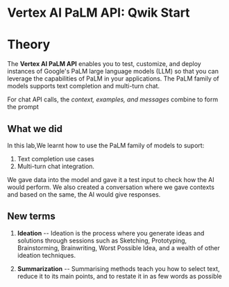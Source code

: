 # Vertex AI PaLM API: Qwik Start

# Theory

The **Vertex AI PaLM API** enables you to test, customize, and deploy instances of Google's PaLM large language models (LLM) so that you can leverage the capabilities of PaLM in your applications. The PaLM family of models supports text completion and multi-turn chat.

For chat API calls, the *context, examples, and messages* combine to form the prompt

## What we did

In this lab,We learnt how to use the PaLM family of models to suport:

1. Text completion use cases
2. Multi-turn chat integration. 

We gave data into the model and gave it a test input to check how the AI would perform. We also created a conversation where we gave contexts and based on the same, the AI would give responses.

## New terms 

1. **Ideation** -- Ideation is the process where you generate ideas and solutions through sessions such as Sketching, Prototyping, Brainstorming, Brainwriting, Worst Possible Idea, and a wealth of other ideation techniques.

2. **Summarization** -- 
Summarising methods teach you how to select text, reduce it to its main points, and to restate it in as few words as possible

